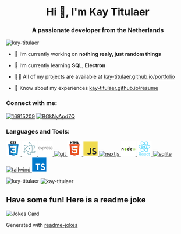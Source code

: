 <h1 align="center">Hi 👋, I'm Kay Titulaer</h1>
<h3 align="center">A passionate developer from the Netherlands</h3>

<p align="left"> <img src="https://komarev.com/ghpvc/?username=kay-titulaer&label=Profile%20views&color=0e75b6&style=flat" alt="kay-titulaer" /> </p>

- 🔭 I’m currently working on **nothing realy, just random things**

- 🌱 I’m currently learning **SQL, Electron**

- 👨‍💻 All of my projects are available at [kay-titulaer.github.io/portfolio](kay-titulaer.github.io/portfolio)

- 📄 Know about my experiences [kay-titulaer.github.io/resume](https://kay-titulaer.github.io/resume)

<h3 align="left">Connect with me:</h3>
<p align="left">
<a href="https://stackoverflow.com/users/16915209" target="blank"><img align="center" src="https://raw.githubusercontent.com/rahuldkjain/github-profile-readme-generator/master/src/images/icons/Social/stack-overflow.svg" alt="16915209" height="30" width="40" /></a>
<a href="https://discord.gg/BGkNyApd7Q" target="blank"><img align="center" src="https://raw.githubusercontent.com/rahuldkjain/github-profile-readme-generator/master/src/images/icons/Social/discord.svg" alt="BGkNyApd7Q" height="30" width="40" /></a>
</p>

<h3 align="left">Languages and Tools:</h3>
<p align="left"> <a href="https://www.w3schools.com/css/" target="_blank" rel="noreferrer"> <img src="https://raw.githubusercontent.com/devicons/devicon/master/icons/css3/css3-original-wordmark.svg" alt="css3" width="40" height="40"/> </a> <a href="https://www.electronjs.org" target="_blank" rel="noreferrer"> <img src="https://raw.githubusercontent.com/devicons/devicon/master/icons/electron/electron-original.svg" alt="electron" width="40" height="40"/> </a> <a href="https://expressjs.com" target="_blank" rel="noreferrer"> <img src="https://raw.githubusercontent.com/devicons/devicon/master/icons/express/express-original-wordmark.svg" alt="express" width="40" height="40"/> </a> <a href="https://git-scm.com/" target="_blank" rel="noreferrer"> <img src="https://www.vectorlogo.zone/logos/git-scm/git-scm-icon.svg" alt="git" width="40" height="40"/> </a> <a href="https://www.w3.org/html/" target="_blank" rel="noreferrer"> <img src="https://raw.githubusercontent.com/devicons/devicon/master/icons/html5/html5-original-wordmark.svg" alt="html5" width="40" height="40"/> </a> <a href="https://developer.mozilla.org/en-US/docs/Web/JavaScript" target="_blank" rel="noreferrer"> <img src="https://raw.githubusercontent.com/devicons/devicon/master/icons/javascript/javascript-original.svg" alt="javascript" width="40" height="40"/> </a> <a href="https://nextjs.org/" target="_blank" rel="noreferrer"> <img src="https://cdn.worldvectorlogo.com/logos/nextjs-2.svg" alt="nextjs" width="40" height="40"/> </a> <a href="https://nodejs.org" target="_blank" rel="noreferrer"> <img src="https://raw.githubusercontent.com/devicons/devicon/master/icons/nodejs/nodejs-original-wordmark.svg" alt="nodejs" width="40" height="40"/> </a> <a href="https://reactjs.org/" target="_blank" rel="noreferrer"> <img src="https://raw.githubusercontent.com/devicons/devicon/master/icons/react/react-original-wordmark.svg" alt="react" width="40" height="40"/> </a> <a href="https://www.sqlite.org/" target="_blank" rel="noreferrer"> <img src="https://www.vectorlogo.zone/logos/sqlite/sqlite-icon.svg" alt="sqlite" width="40" height="40"/> </a> <a href="https://tailwindcss.com/" target="_blank" rel="noreferrer"> <img src="https://www.vectorlogo.zone/logos/tailwindcss/tailwindcss-icon.svg" alt="tailwind" width="40" height="40"/> </a> <a href="https://www.typescriptlang.org/" target="_blank" rel="noreferrer"> <img src="https://raw.githubusercontent.com/devicons/devicon/master/icons/typescript/typescript-original.svg" alt="typescript" width="40" height="40"/> </a> </p>

<p><img align="left" src="https://github-readme-stats.vercel.app/api/top-langs?username=kay-titulaer&show_icons=true&locale=en&layout=compact" alt="kay-titulaer" /></p>

<p>&nbsp;<img align="center" src="https://github-readme-stats.vercel.app/api?username=kay-titulaer&show_icons=true&locale=en" alt="kay-titulaer" /></p>

## Have some fun! Here is a readme joke
![Jokes Card](https://readme-jokes.vercel.app/api)

Generated with [readme-jokes](https://github.com/ABSphreak/readme-jokes)
